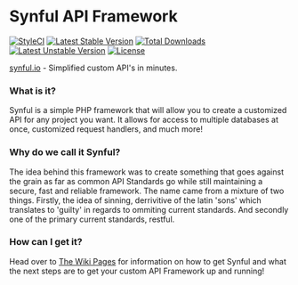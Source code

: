# Synful API Framework
[![StyleCI](https://styleci.io/repos/66602627/shield?style=flat)](https://styleci.io/repos/66602627)
[![Latest Stable Version](https://poser.pugx.org/nafisc/synful/v/stable)](https://packagist.org/packages/nafisc/synful)
[![Total Downloads](https://poser.pugx.org/nafisc/synful/downloads)](https://packagist.org/packages/nafisc/synful)
[![Latest Unstable Version](https://poser.pugx.org/nafisc/synful/v/unstable)](https://packagist.org/packages/nafisc/synful)
[![License](https://poser.pugx.org/nafisc/synful/license)](https://packagist.org/packages/nafisc/synful)

[synful.io](http://synful.io/) - Simplified custom API's in minutes. 

### What is it?
Synful is a simple PHP framework that will allow you to create a customized API for any project you want. It allows for access to multiple databases at once, customized request handlers, and much more!

### Why do we call it Synful?
The idea behind this framework was to create something that goes against the grain as far as common API Standards go while still maintaining a secure, fast and reliable framework. The name came from a mixture of two things. Firstly, the idea of sinning, derrivitive of the latin 'sons' which translates to 'guilty' in regards to ommiting current standards. And secondly one of the primary current standards, restful.

### How can I get it?
Head over to [The Wiki Pages](http://github.com/nathan-fiscaletti/synful/wiki) for information on how to get Synful and what the next steps are to get your custom API Framework up and running!


